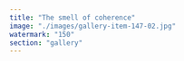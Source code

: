 ```yaml
---
title: "The smell of coherence"
image: "./images/gallery-item-147-02.jpg"
watermark: "150"
section: "gallery"
---
```

